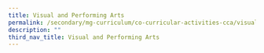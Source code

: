 ```yaml
---
title: Visual and Performing Arts
permalink: /secondary/mg-curriculum/co-curricular-activities-cca/visual-and-performing-arts/
description: ""
third_nav_title: Visual and Performing Arts
---
```

